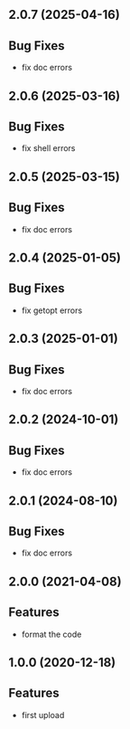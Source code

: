 ## 2.0.7 (2025-04-16)

## Bug Fixes

- fix doc errors

## 2.0.6 (2025-03-16)

## Bug Fixes

- fix shell errors

## 2.0.5 (2025-03-15)

## Bug Fixes

- fix doc errors

## 2.0.4 (2025-01-05)

## Bug Fixes

- fix getopt errors

## 2.0.3 (2025-01-01)

## Bug Fixes

- fix doc errors

## 2.0.2 (2024-10-01)

## Bug Fixes

- fix doc errors

## 2.0.1 (2024-08-10)

## Bug Fixes

- fix doc errors

## 2.0.0 (2021-04-08)

## Features

- format the code

## 1.0.0 (2020-12-18)

## Features

- first upload